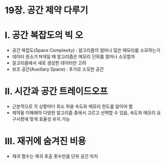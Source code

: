 # 19장. 공간 제약 다루기

# I. 공간 복잡도의 빅 오

- 공간 복잡도(Space Complexity) : 알고리즘이 얼마나 많은 메모리를 소모하는가
- 데이터 원소가 N개일 때 알고리즘은 메모리 단위를 얼마나 소모할까
- 알고리즘에서 새로 생성한 데이터만 고려
- 보조 공간(Auxiliary Space) : 추가로 소모한 공간

# II. 시간과 공간 트레이드오프

- 근본적으로 각 상황마다 최소 허용 속도와 메모리 한도를 알아야 함
- 제약을 이해해야 다양한 알고리즘 중에서 고르고 선택할 수 있음, 속도와 메모리 요구사항에 맞게 효율성 유지 가능

# III. 재귀에 숨겨진 비용

- 재귀 함수는 재귀 호출 횟수만큼 단위 공간 차지